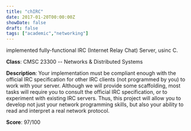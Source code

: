 ```yaml
---
title: "chIRC"
date: 2017-01-20T00:00:00Z
showDate: false
draft: false
tags: ["academic","networking"]
---
```


implemented fully-functional IRC (Internet Relay Chat) Server, usinc C.

**Class**: CMSC 23300 -- Networks & Distributed Systems

**Description**: Your implementation must be compliant enough with the official IRC specification for other IRC clients (not programmed by you) to work with your server. Although we will provide some scaffolding, most tasks will require you to consult the official IRC specification, or to experiment with existing IRC servers. Thus, this project will allow you to develop not just your network programming skills, but also your ability to read and interpret a real network protocol.

**Score**: 97/100